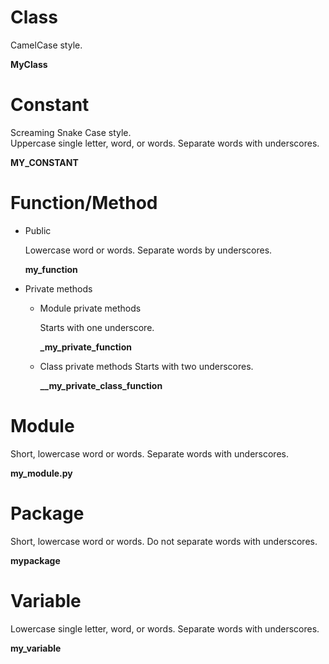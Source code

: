# Class

CamelCase style.

**MyClass**

# Constant

Screaming Snake Case style.  
Uppercase single letter, word, or words. Separate words with underscores.

**MY_CONSTANT**

# Function/Method

* Public

  Lowercase word or words. Separate words by underscores.

  **my_function**

* Private methods

  * Module private methods

    Starts with one underscore.

    **_my_private_function**

  * Class private methods
    Starts with two underscores.  

    **__my_private_class_function**

# Module

Short, lowercase word or words. Separate words with underscores.

**my_module.py**

# Package

Short, lowercase word or words. Do not separate words with underscores.

**mypackage**

# Variable

Lowercase single letter, word, or words. Separate words with underscores.

**my_variable**
